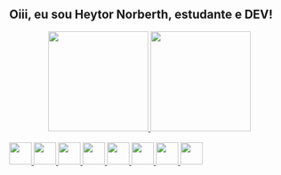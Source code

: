 ## Oiii, eu sou Heytor Norberth, estudante e DEV!
<div align="center">
  <a href="https://github.com/HeytorNorberth">
  <img height="180em" src="https://github-readme-stats.vercel.app/api?username=HeytorNorberth&show_icons=true&theme=dracula&include_all_commits=true&count_private=true"/>
  <img height="180em" src="https://github-readme-stats.vercel.app/api/top-langs/?username=HeytorNorberth&layout=compact&langs_count=7&theme=dracula"/>
</div>
<div style="display: inline_block"><br>
 
 <img height="40" width="40" src="https://cdn.jsdelivr.net/gh/devicons/devicon/icons/c/c-original.svg" />
 
 <img height="40" width="40" src="https://cdn.jsdelivr.net/gh/devicons/devicon/icons/css3/css3-original.svg" />
 
  <img height="40" width="40" src="https://cdn.jsdelivr.net/gh/devicons/devicon/icons/django/django-plain.svg" />
  
  <img height="40" width="40" src="https://cdn.jsdelivr.net/gh/devicons/devicon/icons/html5/html5-original-wordmark.svg" />
  
  <img height="40" width="40" src="https://cdn.jsdelivr.net/gh/devicons/devicon/icons/jupyter/jupyter-original-wordmark.svg" />
  
  <img height="40" width="40" src="https://cdn.jsdelivr.net/gh/devicons/devicon/icons/mysql/mysql-original.svg" />
  
  <img height="40" width="40" src="https://cdn.jsdelivr.net/gh/devicons/devicon/icons/python/python-original-wordmark.svg" />
  
  <img height="40" width="40" src="https://cdn.jsdelivr.net/gh/devicons/devicon/icons/javascript/javascript-original.svg" />
          
          
    
</div>

           
          
